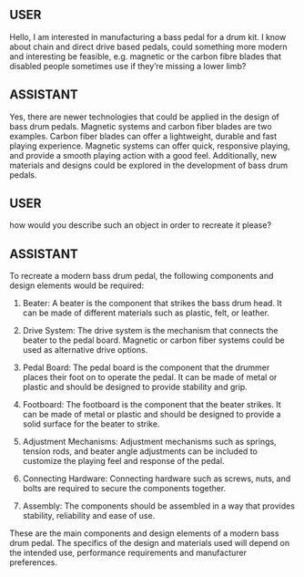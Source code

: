 ## USER
Hello, I am interested in manufacturing a bass pedal for a drum kit. I know about chain and direct drive based pedals, could something more modern and interesting be feasible, e.g. magnetic or the carbon fibre blades that disabled people sometimes use if they’re missing a lower limb?

## ASSISTANT
Yes, there are newer technologies that could be applied in the design of bass drum pedals. Magnetic systems and carbon fiber blades are two examples. Carbon fiber blades can offer a lightweight, durable and fast playing experience. Magnetic systems can offer quick, responsive playing, and provide a smooth playing action with a good feel. Additionally, new materials and designs could be explored in the development of bass drum pedals.

## USER
how would you describe such an object in order to recreate it please?

## ASSISTANT
To recreate a modern bass drum pedal, the following components and design elements would be required:

1. Beater: A beater is the component that strikes the bass drum head. It can be made of different materials such as plastic, felt, or leather. 

2. Drive System: The drive system is the mechanism that connects the beater to the pedal board. Magnetic or carbon fiber systems could be used as alternative drive options.

3. Pedal Board: The pedal board is the component that the drummer places their foot on to operate the pedal. It can be made of metal or plastic and should be designed to provide stability and grip.

4. Footboard: The footboard is the component that the beater strikes. It can be made of metal or plastic and should be designed to provide a solid surface for the beater to strike.

5. Adjustment Mechanisms: Adjustment mechanisms such as springs, tension rods, and beater angle adjustments can be included to customize the playing feel and response of the pedal.

6. Connecting Hardware: Connecting hardware such as screws, nuts, and bolts are required to secure the components together.

7. Assembly: The components should be assembled in a way that provides stability, reliability and ease of use.

These are the main components and design elements of a modern bass drum pedal. The specifics of the design and materials used will depend on the intended use, performance requirements and manufacturer preferences.
